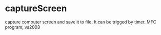 # captureScreen
capture computer screen and save it to file. It can be trigged by timer. MFC program, vs2008
